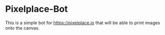 # Pixelplace-Bot
This is a simple bot for https://pixelplace.io that will be able to print images onto the canvas.
